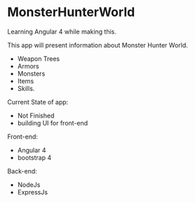 # MonsterHunterWorld
Learning Angular 4 while making this.

This app will present information about Monster Hunter World.
  * Weapon Trees
  * Armors
  * Monsters
  * Items
  * Skills.

Current State of app:
  * Not Finished
  * building UI for front-end
  
  
  
Front-end:
* Angular 4
* bootstrap 4

Back-end:
* NodeJs
* ExpressJs


  
